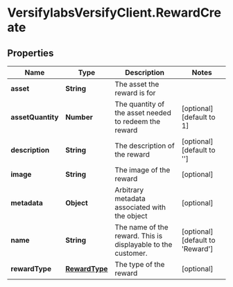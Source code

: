 # VersifylabsVersifyClient.RewardCreate

## Properties

Name | Type | Description | Notes
------------ | ------------- | ------------- | -------------
**asset** | **String** | The asset the reward is for | 
**assetQuantity** | **Number** | The quantity of the asset needed to redeem the reward | [optional] [default to 1]
**description** | **String** | The description of the reward | [optional] [default to &#39;&#39;]
**image** | **String** | The image of the reward | [optional] 
**metadata** | **Object** | Arbitrary metadata associated with the object | [optional] 
**name** | **String** | The name of the reward. This is displayable to the customer. | [optional] [default to &#39;Reward&#39;]
**rewardType** | [**RewardType**](RewardType.md) | The type of the reward | [optional] 


